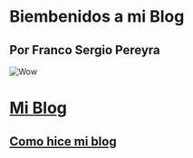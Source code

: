 # Biembenidos a mi Blog
## Por Franco Sergio Pereyra
![Wow](https://cdn2.unrealengine.com/egs-starwarsbattlefrontiicelebrationedition-dice-g1a-01-1920x1080-87971829e831.jpg?h=1080&resize=1&w=1920)
# [Mi Blog](http://localhost/tema4/Myblog.html/Myblog.html)
## [Como hice mi blog](https://github.com/FSP-1/Myblog/blob/main/Myblog.html)
